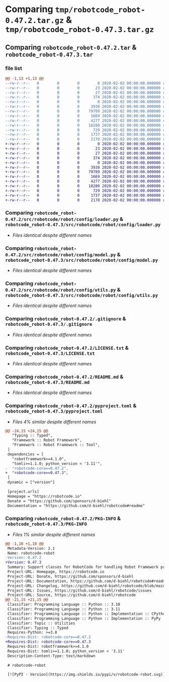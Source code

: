 # Comparing `tmp/robotcode_robot-0.47.2.tar.gz` & `tmp/robotcode_robot-0.47.3.tar.gz`

## Comparing `robotcode_robot-0.47.2.tar` & `robotcode_robot-0.47.3.tar`

### file list

```diff
@@ -1,13 +1,13 @@
--rw-r--r--   0        0        0        0 2020-02-02 00:00:00.000000 robotcode_robot-0.47.2/src/robotcode/robot/__init__.py
--rw-r--r--   0        0        0       23 2020-02-02 00:00:00.000000 robotcode_robot-0.47.2/src/robotcode/robot/__version__.py
--rw-r--r--   0        0        0       27 2020-02-02 00:00:00.000000 robotcode_robot-0.47.2/src/robotcode/robot/py.typed
--rw-r--r--   0        0        0      374 2020-02-02 00:00:00.000000 robotcode_robot-0.47.2/src/robotcode/robot/utils.py
--rw-r--r--   0        0        0        0 2020-02-02 00:00:00.000000 robotcode_robot-0.47.2/src/robotcode/robot/config/__init__.py
--rw-r--r--   0        0        0     3938 2020-02-02 00:00:00.000000 robotcode_robot-0.47.2/src/robotcode/robot/config/loader.py
--rw-r--r--   0        0        0    79709 2020-02-02 00:00:00.000000 robotcode_robot-0.47.2/src/robotcode/robot/config/model.py
--rw-r--r--   0        0        0     1669 2020-02-02 00:00:00.000000 robotcode_robot-0.47.2/src/robotcode/robot/config/utils.py
--rw-r--r--   0        0        0     4277 2020-02-02 00:00:00.000000 robotcode_robot-0.47.2/.gitignore
--rw-r--r--   0        0        0    10280 2020-02-02 00:00:00.000000 robotcode_robot-0.47.2/LICENSE.txt
--rw-r--r--   0        0        0      729 2020-02-02 00:00:00.000000 robotcode_robot-0.47.2/README.md
--rw-r--r--   0        0        0     1737 2020-02-02 00:00:00.000000 robotcode_robot-0.47.2/pyproject.toml
--rw-r--r--   0        0        0     2178 2020-02-02 00:00:00.000000 robotcode_robot-0.47.2/PKG-INFO
+-rw-r--r--   0        0        0        0 2020-02-02 00:00:00.000000 robotcode_robot-0.47.3/src/robotcode/robot/__init__.py
+-rw-r--r--   0        0        0       23 2020-02-02 00:00:00.000000 robotcode_robot-0.47.3/src/robotcode/robot/__version__.py
+-rw-r--r--   0        0        0       27 2020-02-02 00:00:00.000000 robotcode_robot-0.47.3/src/robotcode/robot/py.typed
+-rw-r--r--   0        0        0      374 2020-02-02 00:00:00.000000 robotcode_robot-0.47.3/src/robotcode/robot/utils.py
+-rw-r--r--   0        0        0        0 2020-02-02 00:00:00.000000 robotcode_robot-0.47.3/src/robotcode/robot/config/__init__.py
+-rw-r--r--   0        0        0     3938 2020-02-02 00:00:00.000000 robotcode_robot-0.47.3/src/robotcode/robot/config/loader.py
+-rw-r--r--   0        0        0    79709 2020-02-02 00:00:00.000000 robotcode_robot-0.47.3/src/robotcode/robot/config/model.py
+-rw-r--r--   0        0        0     1669 2020-02-02 00:00:00.000000 robotcode_robot-0.47.3/src/robotcode/robot/config/utils.py
+-rw-r--r--   0        0        0     4277 2020-02-02 00:00:00.000000 robotcode_robot-0.47.3/.gitignore
+-rw-r--r--   0        0        0    10280 2020-02-02 00:00:00.000000 robotcode_robot-0.47.3/LICENSE.txt
+-rw-r--r--   0        0        0      729 2020-02-02 00:00:00.000000 robotcode_robot-0.47.3/README.md
+-rw-r--r--   0        0        0     1737 2020-02-02 00:00:00.000000 robotcode_robot-0.47.3/pyproject.toml
+-rw-r--r--   0        0        0     2178 2020-02-02 00:00:00.000000 robotcode_robot-0.47.3/PKG-INFO
```

### Comparing `robotcode_robot-0.47.2/src/robotcode/robot/config/loader.py` & `robotcode_robot-0.47.3/src/robotcode/robot/config/loader.py`

 * *Files identical despite different names*

### Comparing `robotcode_robot-0.47.2/src/robotcode/robot/config/model.py` & `robotcode_robot-0.47.3/src/robotcode/robot/config/model.py`

 * *Files identical despite different names*

### Comparing `robotcode_robot-0.47.2/src/robotcode/robot/config/utils.py` & `robotcode_robot-0.47.3/src/robotcode/robot/config/utils.py`

 * *Files identical despite different names*

### Comparing `robotcode_robot-0.47.2/.gitignore` & `robotcode_robot-0.47.3/.gitignore`

 * *Files identical despite different names*

### Comparing `robotcode_robot-0.47.2/LICENSE.txt` & `robotcode_robot-0.47.3/LICENSE.txt`

 * *Files identical despite different names*

### Comparing `robotcode_robot-0.47.2/README.md` & `robotcode_robot-0.47.3/README.md`

 * *Files identical despite different names*

### Comparing `robotcode_robot-0.47.2/pyproject.toml` & `robotcode_robot-0.47.3/pyproject.toml`

 * *Files 4% similar despite different names*

```diff
@@ -24,15 +24,15 @@
   "Typing :: Typed",
   "Framework :: Robot Framework",
   "Framework :: Robot Framework :: Tool",
 ]
 dependencies = [
   "robotframework>=4.1.0",
   "tomli>=1.1.0; python_version < '3.11'",
-  "robotcode-core==0.47.2",
+  "robotcode-core==0.47.3",
 ]
 dynamic = ["version"]
 
 [project.urls]
 Homepage = "https://robotcode.io"
 Donate = "https://github.com/sponsors/d-biehl"
 Documentation = "https://github.com/d-biehl/robotcode#readme"
```

### Comparing `robotcode_robot-0.47.2/PKG-INFO` & `robotcode_robot-0.47.3/PKG-INFO`

 * *Files 1% similar despite different names*

```diff
@@ -1,10 +1,10 @@
 Metadata-Version: 2.1
 Name: robotcode-robot
-Version: 0.47.2
+Version: 0.47.3
 Summary: Support classes for RobotCode for handling Robot Framework projects.
 Project-URL: Homepage, https://robotcode.io
 Project-URL: Donate, https://github.com/sponsors/d-biehl
 Project-URL: Documentation, https://github.com/d-biehl/robotcode#readme
 Project-URL: Changelog, https://github.com/d-biehl/robotcode/blob/main/CHANGELOG.md
 Project-URL: Issues, https://github.com/d-biehl/robotcode/issues
 Project-URL: Source, https://github.com/d-biehl/robotcode
@@ -21,15 +21,15 @@
 Classifier: Programming Language :: Python :: 3.10
 Classifier: Programming Language :: Python :: 3.11
 Classifier: Programming Language :: Python :: Implementation :: CPython
 Classifier: Programming Language :: Python :: Implementation :: PyPy
 Classifier: Topic :: Utilities
 Classifier: Typing :: Typed
 Requires-Python: >=3.8
-Requires-Dist: robotcode-core==0.47.2
+Requires-Dist: robotcode-core==0.47.3
 Requires-Dist: robotframework>=4.1.0
 Requires-Dist: tomli>=1.1.0; python_version < '3.11'
 Description-Content-Type: text/markdown
 
 # robotcode-robot
 
 [![PyPI - Version](https://img.shields.io/pypi/v/robotcode-robot.svg)](https://pypi.org/project/robotcode-robot)
```

